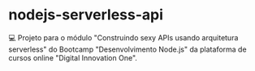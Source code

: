 # nodejs-serverless-api
:computer: Projeto para o módulo "Construindo sexy APIs usando arquitetura serverless" do Bootcamp "Desenvolvimento Node.js" da plataforma de cursos online "Digital Innovation One".

